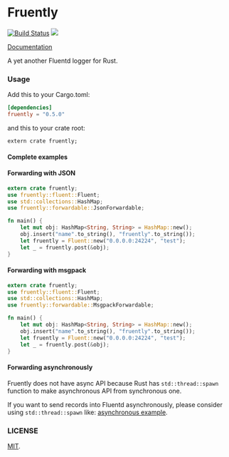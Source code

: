 Fruently
===

[![Build Status](https://travis-ci.org/cosmo0920/fruently.svg?branch=master)](https://travis-ci.org/cosmo0920/fruently)
[![](http://meritbadge.herokuapp.com/fruently)](https://crates.io/crates/fruently)

[Documentation](http://cosmo0920.github.io/fruently/fruently/index.html)

A yet another Fluentd logger for Rust.

### Usage

Add this to your Cargo.toml:

```toml
[dependencies]
fruently = "0.5.0"
```

and this to your crate root:

```rust,ignore
extern crate fruently;
```

#### Complete examples

#### Forwarding with JSON

```rust
extern crate fruently;
use fruently::fluent::Fluent;
use std::collections::HashMap;
use fruently::forwardable::JsonForwardable;

fn main() {
    let mut obj: HashMap<String, String> = HashMap::new();
    obj.insert("name".to_string(), "fruently".to_string());
    let fruently = Fluent::new("0.0.0.0:24224", "test");
    let _ = fruently.post(&obj);
}
```

#### Forwarding with msgpack

```rust
extern crate fruently;
use fruently::fluent::Fluent;
use std::collections::HashMap;
use fruently::forwardable::MsgpackForwardable;

fn main() {
    let mut obj: HashMap<String, String> = HashMap::new();
    obj.insert("name".to_string(), "fruently".to_string());
    let fruently = Fluent::new("0.0.0.0:24224", "test");
    let _ = fruently.post(&obj);
}
```

#### Forwarding asynchronously

Fruently does not have async API because Rust has `std::thread::spawn` function to make asynchronous API from synchronous one.

If you want to send records into Fluentd asynchronously, please consider using `std::thread::spawn` like: [asynchronous example](examples/thread.rs).

### LICENSE

[MIT](LICENSE).
